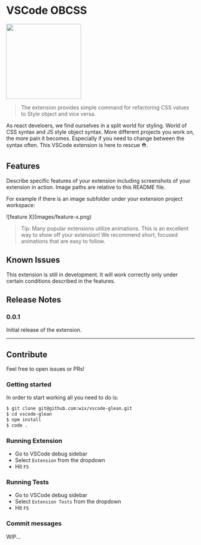 # VSCode OBCSS

<p align="left">
  <img src="https://github.com/samuherek/vscode-obcss/blob/master/assets/github_logo.png?raw=true" width="200px">
</p>

> The extension provides simple command for refactoring CSS values to Style object and vice versa.

As react develoers, we find ourselves in a split world for styling. World of CSS syntax and JS style object syntax. More different projects you work on, the more pain it becomes. Especially if you need to change between the syntax often. This VSCode extension is here to rescue ⛑️. 

## Features



Describe specific features of your extension including screenshots of your extension in action. Image paths are relative to this README file.

For example if there is an image subfolder under your extension project workspace:

\!\[feature X\]\(images/feature-x.png\)

> Tip: Many popular extensions utilize animations. This is an excellent way to show off your extension! We recommend short, focused animations that are easy to follow.

## Known Issues

This extension is still in development. It will work correctly only under certain conditions described in the features.

## Release Notes

### 0.0.1

Initial release of the extension.

-----------------------------------------------------------------------------------------------------------

## Contribute
Feel free to open issues or PRs!

### Getting started

In order to start working all you need to do is:

```sh
$ git clone git@github.com:wix/vscode-glean.git
$ cd vscode-glean
$ npm install
$ code .
```

### Running Extension

- Go to VSCode debug sidebar
- Select `Extension` from the dropdown
- Hit `F5`

### Running Tests

- Go to VSCode debug sidebar
- Select `Extension Tests` from the dropdown
- Hit `F5`

### Commit messages

WIP...
